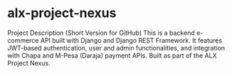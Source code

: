 # alx-project-nexus
Project Description (Short Version for GitHub) This is a backend e-commerce API built with Django and Django REST Framework. It features JWT-based authentication, user and admin functionalities, and integration with Chapa and M-Pesa (Daraja) payment APIs. Built as part of the ALX Project Nexus.
